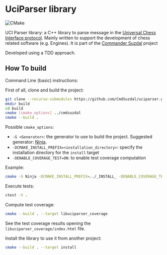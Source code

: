 # UciParser library

![CMake](https://github.com/CmdSuzdal/uciparser/actions/workflows/cmake.yml/badge.svg)


UCI Parser library: a C++ library to parse message in the [Universal Chess Interface protocol]. Mainly written to support the development of chess related software (e.g. Engines). It is part of the [Commander Suzdal] project

Developed using a TDD approach.

## How To build

Command Line (basic) instructions:

First of all, clone and build the project:

```bash
git clone --recurse-submodules https://github.com/CmdSuzdal/uciparser.git
mkdir build
cd build
cmake [cmake_options] ../cmdsuzdal
cmake --build .
```

Possible `cmake_options`:

 - `-G <Generator>`: the generator to use to build the project. Suggested generator: [Ninja].
 - `-DCMAKE_INSTALL_PREFIX=<installation_directory>`: specify the installation directory for the `install` target
- `-DENABLE_COVERAGE_TEST=ON`: to enable test coverage computation

Example:
```bash
cmake -G Ninja -DCMAKE_INSTALL_PREFIX=../_INSTALL_ -DENABLE_COVERAGE_TEST=ON ../uciparser
```

Execute tests:
```bash
ctest -V .
```

Compute test coverage:
```bash
cmake --build . --target libuciparser_coverage
```

See the test coverage results opening the `libuciparser_coverage/index.html` file.

Install the library to use it from another project:
```bash
cmake --build . --target install
```

[Universal Chess Interface protocol]: https://github.com/CmdSuzdal/doc/blob/master/reference/uci.md
[Commander Suzdal]: https://www.fadedpage.com/showbook.php?pid=20170826
[Ninja]: https://ninja-build.org/
